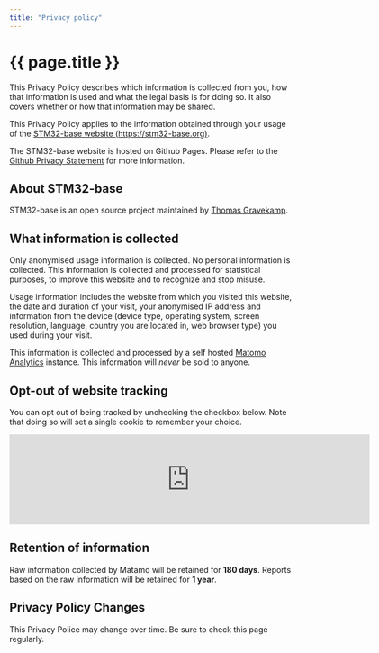 ```yaml
---
title: "Privacy policy"
---
```


# {{ page.title }}

This Privacy Policy describes which information is collected from you, how that information is used and what the legal basis is for doing so. It also covers whether or how that information may be shared.

This Privacy Policy applies to the information obtained through your usage of the [STM32-base website (https://stm32-base.org)](https://stm32-base.org).

The STM32-base website is hosted on Github Pages. Please refer to the [Github Privacy Statement](https://help.github.com/en/github/site-policy/github-privacy-statement) for more information.

## About STM32-base

STM32-base is an open source project maintained by [Thomas Gravekamp](https://thomas-gravekamp.nl).

## What information is collected

Only anonymised usage information is collected. No personal information is collected. This information is collected and processed for statistical purposes, to improve this website and to recognize and stop misuse.

Usage information includes the website from which you visited this website, the date and duration of your visit, your anonymised IP address and information from the device (device type, operating system, screen resolution, language, country you are located in, web browser type) you used during your visit.

This information is collected and processed by a self hosted [Matomo Analytics](https://matomo.org/) instance. This information will _never_ be sold to anyone.

## Opt-out of website tracking

You can opt out of being tracked by unchecking the checkbox below. Note that doing so will set a single cookie to remember your choice.

<iframe style="border: 0; height: 10rem; width: 40rem; display: block; margin: 0 auto;" src="https://analytics.stm32-base.org/index.php?module=CoreAdminHome&action=optOut&language=en&backgroundColor=&fontColor=&fontSize=&fontFamily=sans-serif"></iframe>

## Retention of information

Raw information collected by Matamo will be retained for **180 days**. Reports based on the raw information will be retained for **1 year**.

## Privacy Policy Changes

This Privacy Police may change over time. Be sure to check this page regularly.
